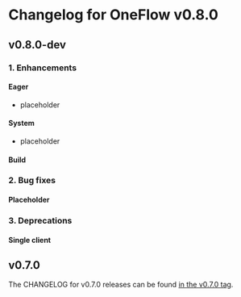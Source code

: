 # Changelog for OneFlow v0.8.0

## v0.8.0-dev

### 1. Enhancements

#### Eager

- placeholder

#### System

- placeholder

#### Build

### 2. Bug fixes

#### Placeholder

### 3. Deprecations

#### Single client

## v0.7.0

The CHANGELOG for v0.7.0 releases can be found [in the v0.7.0 tag](https://github.com/Oneflow-Inc/oneflow/releases/tag/v0.7.0).
